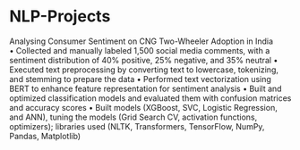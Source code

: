 # NLP-Projects
Analysing Consumer Sentiment on CNG Two-Wheeler Adoption in India  
• Collected and manually labeled 1,500 social media comments, with a sentiment distribution of 40% positive, 25% negative, and 35% neutral
• Executed text preprocessing by converting text to lowercase, tokenizing, and stemming to prepare the data
• Performed text vectorization using BERT to enhance feature representation for sentiment analysis
• Built and optimized classification models and evaluated them with confusion matrices and accuracy scores
• Built models (XGBoost, SVC, Logistic Regression, and ANN), tuning the models (Grid Search CV, activation functions, optimizers); libraries used (NLTK, Transformers, TensorFlow, NumPy, Pandas, Matplotlib)
